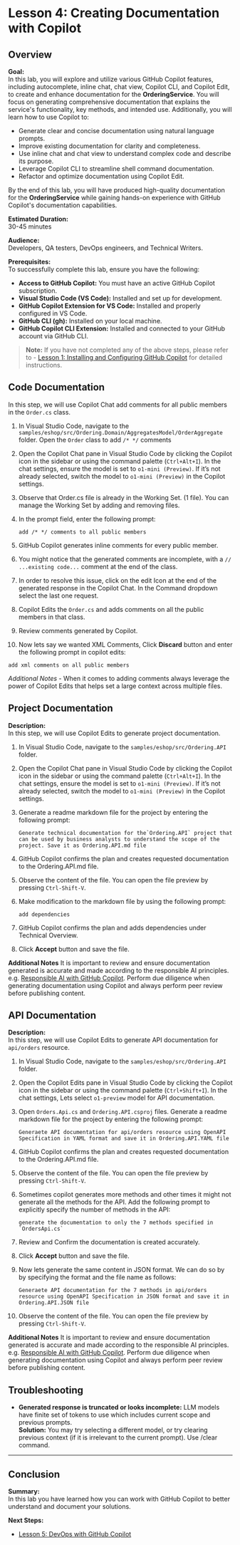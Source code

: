 # Lesson 4: Creating Documentation with Copilot

## Overview

**Goal:**  
In this lab, you will explore and utilize various GitHub Copilot features, including autocomplete, inline chat, chat view, Copilot CLI, and Copilot Edit, to create and enhance documentation for the **OrderingService**. You will focus on generating comprehensive documentation that explains the service's functionality, key methods, and intended use. Additionally, you will learn how to use Copilot to:

- Generate clear and concise documentation using natural language prompts.  
- Improve existing documentation for clarity and completeness.  
- Use inline chat and chat view to understand complex code and describe its purpose.  
- Leverage Copilot CLI to streamline shell command documentation.  
- Refactor and optimize documentation using Copilot Edit.  

By the end of this lab, you will have produced high-quality documentation for the **OrderingService** while gaining hands-on experience with GitHub Copilot's documentation capabilities.  

**Estimated Duration:**  
30-45 minutes

**Audience:**  
 Developers, QA testers, DevOps engineers, and Technical Writers.

**Prerequisites:**  
To successfully complete this lab, ensure you have the following:  

- **Access to GitHub Copilot:** You must have an active GitHub Copilot subscription.
- **Visual Studio Code (VS Code):** Installed and set up for development.
- **GitHub Copilot Extension for VS Code:** Installed and properly configured in VS Code.
- **GitHub CLI (gh):** Installed on your local machine.
- **GitHub Copilot CLI Extension:** Installed and connected to your GitHub account via GitHub CLI.

> **Note:** If you have not completed any of the above steps, please refer to - [Lesson 1: Installing and Configuring GitHub Copilot](docs/1-installing-copilot.md) for detailed instructions.

## Code Documentation

In this step, we will use Copilot Chat add comments for all public members in the `Order.cs` class.

1. In Visual Studio Code, navigate to the `samples/eshop/src/Ordering.Domain/AggregatesModel/OrderAggregate` folder. Open the `Order` class to add `/* */` comments
2. Open the Copilot Chat pane in Visual Studio Code by clicking the Copilot icon in the sidebar or using the command palette (`Ctrl+Alt+I`). In the chat settings, ensure the model is set to `o1-mini (Preview)`. If it’s not already selected, switch the model to `o1-mini (Preview)` in the Copilot settings.  
3. Observe that Order.cs file is already in the Working Set. (1 file). You can manage the Working Set by adding and removing files.
4. In the prompt field, enter the following prompt:  

   ```plaintext
   add /* */ comments to all public members
   ```

5. GitHub Copilot generates inline comments for every public member.
6. You might notice that the generated comments are incomplete, with a `// ...existing code...` comment at the end of the class.
7. In order to resolve this issue, click on the edit Icon at the end of the generated response in the Copilot Chat. In the Command dropdown select the last one request.
8. Copilot Edits the `Order.cs` and adds comments on all the public members in that class.
9. Review comments generated by Copilot.
10. Now lets say we wanted XML Comments, Click **Discard** button and enter the following prompt in copilot edits:

   ```plaintext
   add xml comments on all public members
   ```

*Additional Notes* - When it comes to adding comments always leverage the power of Copilot Edits that helps set a large context across multiple files.

## Project Documentation

**Description:**  
In this step, we will use Copilot Edits to generate project documentation.

1. In Visual Studio Code, navigate to the `samples/eshop/src/Ordering.API` folder.
2. Open the Copilot Chat pane in Visual Studio Code by clicking the Copilot icon in the sidebar or using the command palette (`Ctrl+Alt+I`). In the chat settings, ensure the model is set to `o1-mini (Preview)`. If it’s not already selected, switch the model to `o1-mini (Preview)` in the Copilot settings.  
3. Generate a readme markdown file for the project by entering the following prompt:

   ```plaintext
   Generate technical documentation for the`Ordering.API` project that can be used by business analysts to understand the scope of the project. Save it as Ordering.API.md file
   ```

4. GitHub Copilot confirms the plan and creates requested documentation to the Ordering.API.md file.
5. Observe the content of the file. You can open the file preview by pressing `Ctrl-Shift-V`.
6. Make modification to the markdown file by using the following prompt:

   ```plaintext
   add dependencies
   ```

7. GitHub Copilot confirms the plan and adds dependencies under Technical Overview.
8. Click **Accept** button and save the file.

**Additional Notes** It is important to review and ensure documentation generated is accurate and made according to the responsible AI principles. e.g. [Responsible AI with GitHub Copilot](https://learn.microsoft.com/en-us/training/modules/responsible-ai-with-github-copilot/). Perform due diligence when generating documentation using Copilot and always perform peer review before publishing content.

## API Documentation

**Description:**  
In this step, we will use Copilot Edits to generate API documentation for `api/orders` resource.

1. In Visual Studio Code, navigate to the `samples/eshop/src/Ordering.API` folder.
2. Open the Copilot Edits pane in Visual Studio Code by clicking the Copilot icon in the sidebar or using the command palette (`Ctrl+Shift+I`). In the chat settings, Lets select `o1-preview` model for API documentation.
3. Open `Orders.Api.cs` and `Ordering.API.csproj` files.
Generate a readme markdown file for the project by entering the following prompt:

   ```plaintext
   Generaete API documentation for api/orders resource using OpenAPI Specification in YAML format and save it in Ordering.API.YAML file
   ```

4. GitHub Copilot confirms the plan and creates requested documentation to the Ordering.API.md file.
5. Observe the content of the file. You can open the file preview by pressing `Ctrl-Shift-V`.
6. Sometimes copilot generates more methods and other times it might not generate all the methods for the API. Add the following prompt to explicitly specify the number of methods in the API:

   ```plaintext
   generate the documentation to only the 7 methods specified in `OrdersApi.cs`
   ```

7. Review and Confirm the documentation is created accurately.
8. Click **Accept** button and save the file.
9. Now lets generate the same content in JSON format. We can do so by by specifying the format and the file name as follows:

   ```plaintext
   Generaete API documentation for the 7 methods in api/orders resource using OpenAPI Specification in JSON format and save it in Ordering.API.JSON file
   ```

10. Observe the content of the file. You can open the file preview by pressing `Ctrl-Shift-V`.

**Additional Notes** It is important to review and ensure documentation generated is accurate and made according to the responsible AI principles. e.g. [Responsible AI with GitHub Copilot](https://learn.microsoft.com/en-us/training/modules/responsible-ai-with-github-copilot/). Perform due diligence when generating documentation using Copilot and always perform peer review before publishing content.
## Troubleshooting

- **Generated response is truncated or looks incomplete:** LLM models have finite set of tokens to use which includes current scope and previous prompts.  
  **Solution:** You may try selecting a different model, or try clearing previous context (if it is irrelevant to the current prompt). Use /clear command.

---

## Conclusion

**Summary:**  
In this lab you have learned how you can work with GitHub Copilot to better understand and document your solutions.

**Next Steps:**

- [Lesson 5: DevOps with GitHub Copilot](docs/5-devops-with-copilot.md)
